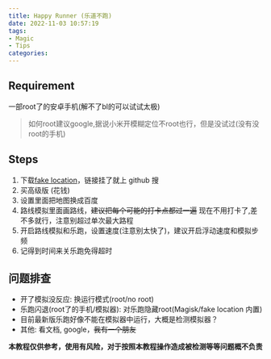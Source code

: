 ```yaml
---
title: Happy Runner (乐道不跑)
date: 2022-11-03 10:57:19
tags: 
- Magic
- Tips
categories: 
---
```


## Requirement

一部root了的安卓手机(解不了bl的可以试试太极)
>如何root建议google,据说小米开模糊定位不root也行，但是没试过(没有没root的手机)

## Steps

1. 下载[fake location](http://fakeloc.cc/app)，链接挂了就上 github 搜
2. 买高级版 (花钱)
3. 设置里面把地图换成百度
4. 路线模拟里面画路线，~~建议把每个可能的打卡点都过一遍~~ 现在不用打卡了,差不多就行，注意别超过单次最大路程
5. 开启路线模拟和乐跑，设置速度(注意别太快了)，建议开启浮动速度和模拟步频
6. 记得到时间来关乐跑免得超时

## 问题排查

- 开了模拟没反应: 换运行模式(root/no root)
- 乐跑闪退(root了的手机/模拟器): 对乐跑隐藏root(Magisk/fake location 内置)
- 目前最新版乐跑好像不能在模拟器中运行，大概是检测模拟器？
- 其他: 看文档, google，~~我有一个朋友~~

**本教程仅供参考，使用有风险，对于按照本教程操作造成被检测等等问题概不负责**

